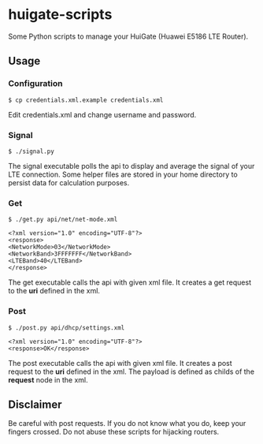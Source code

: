 # huigate-scripts
Some Python scripts to manage your HuiGate (Huawei E5186 LTE Router).

## Usage

### Configuration

```
$ cp credentials.xml.example credentials.xml
```

Edit credentials.xml and change username and password.

### Signal

```
$ ./signal.py
```

The signal executable polls the api to display and average the signal of your
LTE connection. Some helper files are stored in your home directory to persist
data for calculation purposes.

### Get

```
$ ./get.py api/net/net-mode.xml

<?xml version="1.0" encoding="UTF-8"?>
<response>
<NetworkMode>03</NetworkMode>
<NetworkBand>3FFFFFFF</NetworkBand>
<LTEBand>40</LTEBand>
</response>
```

The get executable calls the api with given xml file. It creates a get request
to the **uri** defined in the xml.

### Post

```
$ ./post.py api/dhcp/settings.xml

<?xml version="1.0" encoding="UTF-8"?>
<response>OK</response>
```

The post executable calls the api with given xml file. It creates a post
request to the **uri** defined in the xml. The payload is defined as childs
of the **request** node in the xml.

## Disclaimer

Be careful with post requests. If you do not know what you do, keep your
fingers crossed. Do not abuse these scripts for hijacking routers.
